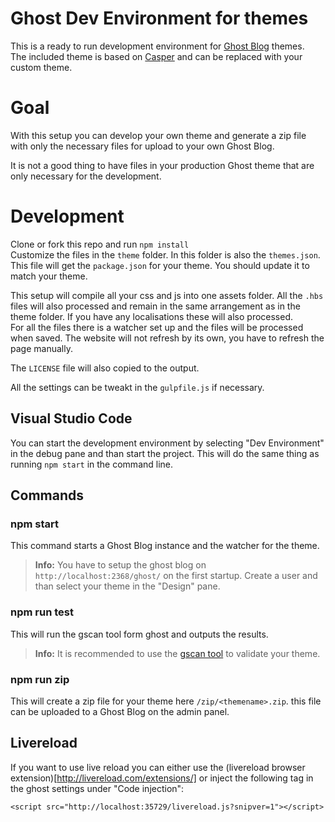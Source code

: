 # Ghost Dev Environment for themes

This is a ready to run development environment for [Ghost Blog](https://github.com/TryGhost/Ghost) themes.  
The included theme is based on [Casper](https://github.com/TryGhost/Casper) and can be replaced with your custom theme.

# Goal

With this setup you can develop your own theme and generate a zip file with only the necessary files for upload to your own Ghost Blog.

It is not a good thing to have files in your production Ghost theme that are only necessary for the development.

# Development

Clone or fork this repo and run `npm install`  
Customize the files in the `theme` folder. In this folder is also the `themes.json`. This file will get the `package.json` for your theme. You should update it to match your theme.

This setup will compile all your css and js into one assets folder. All the `.hbs` files will also processed and remain in the same arrangement as in the theme folder. If you have any localisations these will also processed.  
For all the files there is a watcher set up and the files will be processed when saved. The website will not refresh by its own, you have to refresh the page manually.

The `LICENSE` file will also copied to the output.

All the settings can be tweakt in the `gulpfile.js` if necessary.

## Visual Studio Code

You can start the development environment by selecting "Dev Environment" in the debug pane and than start the project. This will do the same thing as running `npm start` in the command line.

## Commands

### npm start

This command starts a Ghost Blog instance and the watcher for the theme.

> **Info:** You have to setup the ghost blog on `http://localhost:2368/ghost/` on the first startup. Create a user and than select your theme in the "Design" pane.

### npm run test

This will run the gscan tool form ghost and outputs the results.

> **Info:** It is recommended to use the [gscan tool](https://docs.ghost.org/api/handlebars-themes/#gscan) to validate your theme.

### npm run zip

This will create a zip file for your theme here `/zip/<themename>.zip`. this file can be uploaded to a Ghost Blog on the admin panel.

## Livereload

If you want to use live reload you can either use the (livereload browser extension)[http://livereload.com/extensions/] or inject the following tag in the ghost settings under "Code injection":

```
<script src="http://localhost:35729/livereload.js?snipver=1"></script>
```
